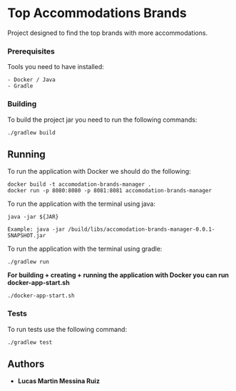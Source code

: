 # Top Accommodations Brands
Project designed to find the top brands with more accommodations.

### Prerequisites

Tools you need to have installed:

```
- Docker / Java
- Gradle
```

### Building

To build the project jar you need to run the following commands:

```
./gradlew build
```

## Running

To run the application with Docker we should do the following:
```
docker build -t accomodation-brands-manager .
docker run -p 8080:8080 -p 8081:8081 accomodation-brands-manager
```

To run the application with the terminal using java:
```
java -jar ${JAR}

Example: java -jar /build/libs/accomodation-brands-manager-0.0.1-SNAPSHOT.jar
```

To run the application with the terminal using gradle:
```
./gradlew run
```

**For building + creating + running the application with Docker you can run docker-app-start.sh**
```
./docker-app-start.sh
```

### Tests

To run tests use the following command:

```
./gradlew test
```

## Authors

* **Lucas Martin Messina Ruiz**

